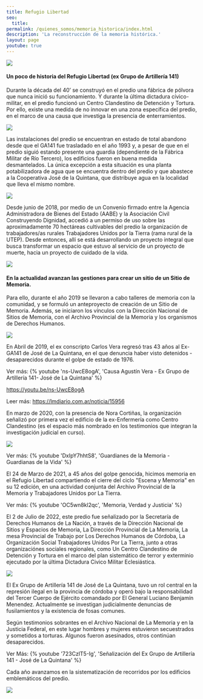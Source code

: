 ```yaml
---
title: Refugio Libertad 
seo:
  title: 
permalink: /quienes_somos/memoria_historica/index.html
description: 'La reconstrucción de la memoria histórica.'
layout: page
youtube: true
---
```


![](https://i.imgur.com/Pg9Ipxi.jpg)

#### Un poco de historia del Refugio Libertad (ex Grupo de Artillería 141)

Durante la década del 40’ se construyó en el predio una fábrica de pólvora que nunca inició su funcionamiento. Y durante la última dictadura cívico-militar, en el predio funcionó un Centro Clandestino de Detención y Tortura. Por ello, existe una medida de no innovar en una zona específica del predio, en el marco de una causa que investiga la presencia de enterramientos.

![](https://i.imgur.com/bzyTSBU.jpg)

Las instalaciones del predio se encuentran en estado de total abandono desde que el GA141 fue trasladado en el año 1993 y, a pesar de que en el predio siguió estando presente una guardia (dependiente de la Fábrica Militar de Río Tercero), los edificios fueron en buena medida desmantelados. La única excepción a esta situación es una planta potabilizadora de agua que se encuentra dentro del predio y que abastece a la Cooperativa José de la Quintana, que distribuye agua en la localidad que lleva el mismo nombre.

![](https://i.imgur.com/XKWuPFA.jpg)

Desde junio de 2018, por medio de un Convenio firmado entre la Agencia Administradora de Bienes del Estado (AABE) y la Asociación Civil Construyendo Dignidad, accedió a un permiso de uso sobre las aproximadamente 70 hectáreas cultivables del predio la organización de trabajadores/as rurales Trabajadores Unidos por la Tierra (rama rural de la UTEP). Desde entonces, allí se está desarrollando un proyecto integral que busca transformar un espacio que estuvo al servicio de un proyecto de muerte, hacia un proyecto de cuidado de la vida.

![](https://i.imgur.com/zu7E8XP.jpg)

#### En la actualidad avanzan las gestiones para crear un sitio de  un Sitio de Memoria.

Para ello, durante el año 2019 se llevaron a cabo talleres de memoria con la comunidad, y se formuló un anteproyecto de creación de un Sitio de Memoria. Además, se iniciaron los vínculos con la Dirección Nacional de Sitios de Memoria, con el Archivo Provincial de la Memoria y los organismos de Derechos Humanos.

![](https://i.imgur.com/Nb3Vamg.jpg)

En Abril de 2019, el ex conscripto Carlos Vera regresó tras 43 años al  Ex-GA141 de José de La Quintana, en el que denuncia haber visto detenidos -desaparecidos durante el golpe de estado de 1976.

Ver más:
{% youtube 'ns-UwcE8ogA', 'Causa Agustín Vera - Ex Grupo de Artillería 141- José de La Quintana' %}

https://youtu.be/ns-UwcE8ogA

Leer más:
https://lmdiario.com.ar/noticia/15956

En marzo de 2020, con la presencia de Nora Cortiñas, la organización señalizó por primera vez el edificio de la ex-Enfermería como Centro Clandestino (es el espacio más nombrado en los testimonios que integran la investigación judicial en curso).

![](https://i.imgur.com/km7pbNi.jpg)

Ver más:
{% youtube 'DxIpY7hhtS8', 'Guardianes de la Memoria - Guardianas de la Vida' %}

El 24 de Marzo de 2021, a 45 años del golpe genocida, hicimos memoria en el Refugio Libertad compartiendo el cierre del ciclo "Escena y Memoria" en su 12 edición, en una actividad conjunta del Archivo Provincial de la Memoria y Trabajadores Unidos por La Tierra.

Ver más:
{% youtube 'OC5wn8kl2qc', 'Memoria, Verdad y Justicia' %}

El 2 de Julio de 2022, este predio fue señalizado por la Secretaría de Derechos Humanos de La Nación, a través de la Dirección Nacional de Sitios y Espacios de Memoria, La Dirección Provincial de La Memoria, La mesa Provincial de Trabajo por Los Derechos Humanos de Córdoba, La Organización Social Trabajadores Unidos Por La Tierra, junto a otras organizaciónes sociales regionales, como  Un Centro Clandestino de Detención y Tortura en el marco del plan sistemático de terror y exterminio ejecutado por la última Dictadura Civico Militar Eclesiástica.

![](https://i.imgur.com/OVTURuc.jpg)

El Ex Grupo de Artillería 141 de José de La Quintana, tuvo un rol central en la represión ilegal en la provincia de córdoba y operó bajo la responsabilidad del Tercer Cuerpo de Ejército comandado por El General Luciano Benjamín Menendez. Actualmente se investigan judicialmente denuncias de fusilamientos y la existencia de fosas comunes.

Según testimonios sobrantes en el Archivo Nacional de La Memoria y en la Justicia Federal, en este lugar hombres y mujeres estuvieron secuestrados y sometidos a torturas. Algunos fueron asesinados, otros continúan desaparecidos.

Ver Más:
{% youtube '723CzlT5-Ig', 'Señalización del Ex Grupo de Artillería 141 - José de La Quintana' %}

Cada año avanzamos en la sistematización de recorridos por los edificios emblemáticos del predio.

![](https://i.imgur.com/w1Pp53b.jpg)
